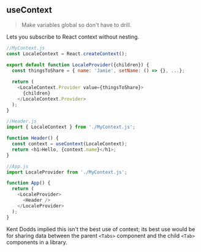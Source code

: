 ﻿## useContext

> Make variables global so don't have to drill.

Lets you subscribe to React context without nesting.

```javascript
//MyContext.js
const LocaleContext = React.createContext();
	
export default function LocaleProvider({children}) {
  const thingsToShare = { name: 'Jamie', setName: () => {}, ...};

  return (
    <LocaleContext.Provider value={thingsToShare}>
      {children}
    </LocaleContext.Provider>
  );
}

//Header.js
import { LocaleContext } from './MyContext.js';

function Header() {
  const context = useContext(LocaleContext);
  return <h1>Hello, {context.name}</h1>;
}

//App.js
import LocaleProvider from './MyContext.js';

function App() {
  return (
    <LocaleProvider>
      <Header />
    </LocaleProvider>
  );
}
```
Kent Dodds implied this isn't the best use of context; its best use would be for sharing data between the parent `<Tabs>` component and the child `<Tab>` components in a library.

